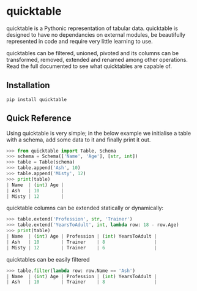 quicktable
==========

quicktable is a Pythonic representation of tabular data. quicktable is designed to have no dependancies on external
modules, be beautifully represented in code and require very little learning to use.

quicktables can be filtered, unioned, pivoted and its columns can be transformed, removed, extended and renamed among
other operations. Read the full documented to see what quicktables are capable of.

Installation
------------

`pip install quicktable`

Quick Reference
---------------

Using quicktable is very simple; in the below example we initialise a table with a schema, add some data to it and
finally print it out.

```python
>>> from quicktable import Table, Schema
>>> schema = Schema(['Name', 'Age'], [str, int])
>>> table = Table(schema)
>>> table.append('Ash', 10)
>>> table.append('Misty', 12)
>>> print(table)
| Name  | (int) Age |
| Ash   | 10        |
| Misty | 12        |
```

quicktable columns can be extended statically or dynamically:

```python
>>> table.extend('Profession', str, 'Trainer')
>>> table.extend('YearsToAdult', int, lambda row: 18 - row.Age)
>>> print(table)
| Name  | (int) Age | Profession | (int) YearsToAdult |
| Ash   | 10        | Trainer    | 8                  |
| Misty | 12        | Trainer    | 6                  |
```

quicktables can be easily filtered

```python
>>> table.filter(lambda row: row.Name == 'Ash')
| Name  | (int) Age | Profession | (int) YearsToAdult |
| Ash   | 10        | Trainer    | 8                  |
```